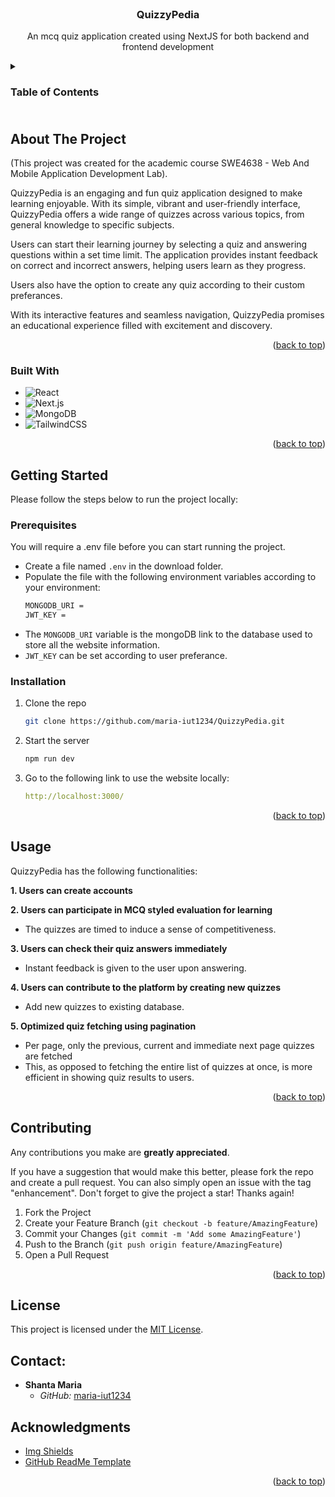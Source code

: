 
<!-- PROJECT LOGO -->
<br />
<div align="center">
  <a href="https://github.com/maria-iut1234/QuizzyPedia">
    <!-- <img src="client/src/assets/favicon.ico" alt="Logo" width="40" height="70"> -->
  </a>

  <h3 align="center">QuizzyPedia</h3>

  <p align="center">
    An mcq quiz application created using NextJS for both backend and frontend development
    <br>
    <!-- <a href="https://innuo.netlify.app/">Innuo Website</a> -->
  </p>
</div>



<!-- TABLE OF CONTENTS -->
<details>
  <summary><h3>Table of Contents<h3></summary>
  <ol>
    <li>
      <a href="#about-the-project">About The Project</a>
      <ul>
        <li><a href="#built-with">Built With</a></li>
      </ul>
    </li>
    <li>
      <a href="#getting-started">Getting Started</a>
      <ul>
        <li><a href="#prerequisites">Prerequisites</a></li>
        <li><a href="#installation">Installation</a></li>
      </ul>
    </li>
    <li><a href="#usage">Usage</a></li>
    <li><a href="#contributing">Contributing</a></li>
    <li><a href="#license">License</a></li>
    <li><a href="#contact">Contact</a></li>
    <li><a href="#acknowledgments">Acknowledgments</a></li>
  </ol>
</details>



<!-- ABOUT THE PROJECT -->
## About The Project

(This project was created for the academic course SWE4638 - Web And Mobile Application Development Lab).


QuizzyPedia is an engaging and fun quiz application designed to make learning enjoyable. With its simple, vibrant and user-friendly interface, QuizzyPedia offers a wide range of quizzes across various topics, from general knowledge to specific subjects. 

Users can start their learning journey by selecting a quiz and answering questions within a set time limit. The application provides instant feedback on correct and incorrect answers, helping users learn as they progress. 

Users also have the option to create any quiz according to their custom preferances.

With its interactive features and seamless navigation, QuizzyPedia promises an educational experience filled with excitement and discovery.

<p align="right">(<a href="#readme-top">back to top</a>)</p>



### Built With

* ![React](https://img.shields.io/badge/-React-61DBFB?style=for-the-badge&labelColor=black&logo=react&logoColor=61DBFB)
* ![Next.js](https://img.shields.io/badge/next.js-000000?style=for-the-badge&logo=nextdotjs&logoColor=white)
* ![MongoDB](https://img.shields.io/badge/MongoDB-4EA94B?style=for-the-badge&logo=mongodb&logoColor=white)
* ![TailwindCSS](https://img.shields.io/badge/tailwindcss-%2338B2AC.svg?style=for-the-badge&logo=tailwind-css&logoColor=white)

<p align="right">(<a href="#readme-top">back to top</a>)</p>



<!-- GETTING STARTED -->
## Getting Started

Please follow the steps below to run the project locally:

### Prerequisites

You will require a .env file before you can start running the project.
* Create a file named `.env` in the download folder.
* Populate the file with the following environment variables according to your environment:
  ```sh
  MONGODB_URI =
  JWT_KEY =
  ```
* The `MONGODB_URI` variable is the mongoDB link to the database used to store all the website information.
* `JWT_KEY` can be set according to user preferance.

### Installation

1. Clone the repo
   ```sh
   git clone https://github.com/maria-iut1234/QuizzyPedia.git
   ```
2. Start the server
   ```bash
   npm run dev
   ```
3. Go to the following link to use the website locally:
   ```yaml
   http://localhost:3000/
   ```

<p align="right">(<a href="#readme-top">back to top</a>)</p>



<!-- USAGE EXAMPLES -->
## Usage

QuizzyPedia has the following functionalities:

**1. Users can create accounts**

**2. Users can participate in MCQ styled evaluation for learning**
   - The quizzes are timed to induce a sense of competitiveness.
 
**3. Users can check their quiz answers immediately**
   - Instant feedback is given to the user upon answering.

**4. Users can contribute to the platform by creating new quizzes**
   - Add new quizzes to existing database.

**5. Optimized quiz fetching using pagination**
   - Per page, only the previous, current and immediate next page quizzes are fetched
   - This, as opposed to fetching the entire list of quizzes at once, is more efficient in showing quiz results to users.
   

<p align="right">(<a href="#readme-top">back to top</a>)</p>


<!-- CONTRIBUTING -->
## Contributing

Any contributions you make are **greatly appreciated**.

If you have a suggestion that would make this better, please fork the repo and create a pull request. You can also simply open an issue with the tag "enhancement".
Don't forget to give the project a star! Thanks again!

1. Fork the Project
2. Create your Feature Branch (`git checkout -b feature/AmazingFeature`)
3. Commit your Changes (`git commit -m 'Add some AmazingFeature'`)
4. Push to the Branch (`git push origin feature/AmazingFeature`)
5. Open a Pull Request

<p align="right">(<a href="#readme-top">back to top</a>)</p>


<!-- LICENSE -->
## License

This project is licensed under the [MIT License](LICENSE).

<!-- CONTACTS -->
## Contact:

- **Shanta Maria**
  - *GitHub:* [maria-iut1234](https://github.com/maria-iut1234)

<!-- ACKNOWLEDGMENTS -->
## Acknowledgments

* [Img Shields](https://shields.io)
* [GitHub ReadMe Template](https://github.com/othneildrew/Best-README-Template/tree/master)

<p align="right">(<a href="#readme-top">back to top</a>)</p>